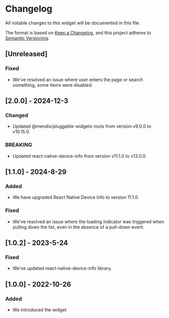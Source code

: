 # Changelog

All notable changes to this widget will be documented in this file.

The format is based on [Keep a Changelog](https://keepachangelog.com/en/1.0.0/), and this project adheres to [Semantic Versioning](https://semver.org/spec/v2.0.0.html).

## [Unreleased]

### Fixed

-   We've resolved an issue where user enters the page or search something, some items were disabled.

## [2.0.0] - 2024-12-3

### Changed

-   Updated @mendix/pluggable-widgets-tools from version v9.0.0 to v10.15.0.

### BREAKING

-   Updated react-native-device-info from version v11.1.0 to v13.0.0.

## [1.1.0] - 2024-8-29

### Added

-   We have upgraded React Native Device Info to version 11.1.0.

### Fixed

-   We've resolved an issue where the loading indicator was triggered when pulling down the list, even in the absence of a pull-down event.

## [1.0.2] - 2023-5-24

### Fixed

-   We've updated react-native-device-info library.

## [1.0.0] - 2022-10-26

### Added

-   We introduced the widget
